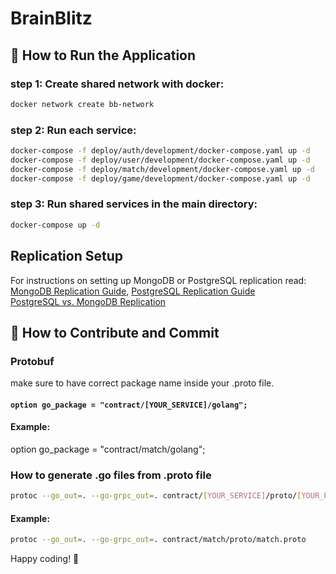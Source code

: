# BrainBlitz

## 🚀 How to Run the Application

### step 1: Create shared network with docker:
```bash 
docker network create bb-network
```
### step 2: Run each service:
```bash
docker-compose -f deploy/auth/development/docker-compose.yaml up -d
docker-compose -f deploy/user/development/docker-compose.yaml up -d
docker-compose -f deploy/match/development/docker-compose.yaml up -d
docker-compose -f deploy/game/development/docker-compose.yaml up -d
```

### step 3: Run shared services in the main directory:
```bash
docker-compose up -d
```

## Replication Setup
For instructions on setting up MongoDB or PostgreSQL replication read: [MongoDB Replication Guide](docs/mongodb-replication.md), [PostgreSQL Replication Guide](docs/postgresql-replication.md)  
[PostgreSQL vs. MongoDB Replication](docs/PostgreSQL-vs-MongoDB-replication.md)

## 🤝 How to Contribute and Commit

### Protobuf
make sure to have correct package name inside your .proto file.
#### ```option go_package = "contract/[YOUR_SERVICE]/golang";```
#### Example:
option go_package = "contract/match/golang";
### How to generate .go files from .proto file
```bash
protoc --go_out=. --go-grpc_out=. contract/[YOUR_SERVICE]/proto/[YOUR_PROTO_FILE.proto]
```
#### Example:
```bash
protoc --go_out=. --go-grpc_out=. contract/match/proto/match.proto
```

Happy coding! 🚀